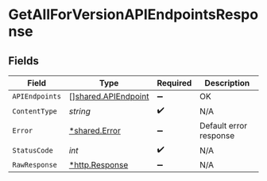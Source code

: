 # GetAllForVersionAPIEndpointsResponse


## Fields

| Field                                                      | Type                                                       | Required                                                   | Description                                                |
| ---------------------------------------------------------- | ---------------------------------------------------------- | ---------------------------------------------------------- | ---------------------------------------------------------- |
| `APIEndpoints`                                             | [][shared.APIEndpoint](../../models/shared/apiendpoint.md) | :heavy_minus_sign:                                         | OK                                                         |
| `ContentType`                                              | *string*                                                   | :heavy_check_mark:                                         | N/A                                                        |
| `Error`                                                    | [*shared.Error](../../models/shared/error.md)              | :heavy_minus_sign:                                         | Default error response                                     |
| `StatusCode`                                               | *int*                                                      | :heavy_check_mark:                                         | N/A                                                        |
| `RawResponse`                                              | [*http.Response](https://pkg.go.dev/net/http#Response)     | :heavy_minus_sign:                                         | N/A                                                        |